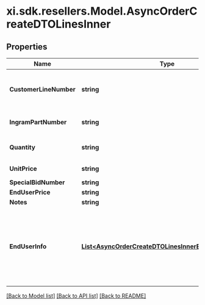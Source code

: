 # xi.sdk.resellers.Model.AsyncOrderCreateDTOLinesInner

## Properties

Name | Type | Description | Notes
------------ | ------------- | ------------- | -------------
**CustomerLineNumber** | **string** | The reseller&#39;s line item number for reference in their system. | [optional] 
**IngramPartNumber** | **string** | Unique IngramMicro part number. | [optional] 
**Quantity** | **string** | The quantity of the line item. | [optional] 
**UnitPrice** | **string** | Unit Price of Item | [optional] 
**SpecialBidNumber** | **string** |  | [optional] 
**EndUserPrice** | **string** |  | [optional] 
**Notes** | **string** |  | [optional] 
**EndUserInfo** | [**List&lt;AsyncOrderCreateDTOLinesInnerEndUserInfoInner&gt;**](AsyncOrderCreateDTOLinesInnerEndUserInfoInner.md) | The contact information for the end user/customer provided by the reseller. Used to determine pricing and discounts. | [optional] 

[[Back to Model list]](../README.md#documentation-for-models) [[Back to API list]](../README.md#documentation-for-api-endpoints) [[Back to README]](../README.md)

